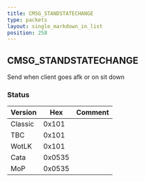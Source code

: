 ```yaml
---
title: CMSG_STANDSTATECHANGE
type: packets
layout: single_markdown_in_list
position: 258
---
```


## CMSG_STANDSTATECHANGE

Send when client goes afk or on sit down

### Status

Version    | Hex        | Comment
---------- | ---------- | ---------- 
Classic    | 0x101      | 
TBC        | 0x101      | 
WotLK      | 0x101      | 
Cata       | 0x0535     | 
MoP        | 0x0535     | 